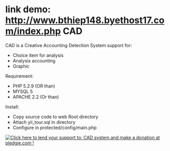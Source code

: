 link demo: <a href="http://www.bthiep148.byethost17.com/index.php">http://www.bthiep148.byethost17.com/index.php</a>
CAD
===

CAD is a Creative Accounting Detection System support for:
- Choice item for analysis
- Analysis accounting
- Graphic

Requirement:
- PHP 5.2.9 (OR than)
- MYSQL 5
- APACHE 2.2 (Or than)

Install: 
- Copy source code to web Root directory
- Attach yii_tour.sql in directory
- Configure in protected/config/main.php

<a href='https://pledgie.com/campaigns/23987'><img alt='Click here to lend your support to: CAD system and make a donation at pledgie.com !' src='https://pledgie.com/campaigns/23987.png?skin_name=chrome' border='0' ></a>





